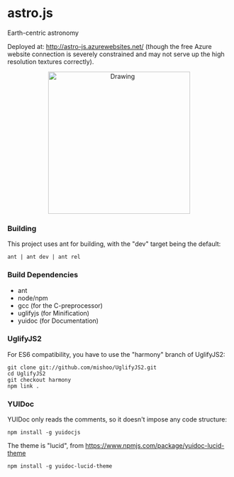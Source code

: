 # astro.js
 Earth-centric astronomy

Deployed at: http://astro-js.azurewebsites.net/ (though the free Azure website connection is severely constrained 
and may not serve up the high resolution textures correctly).

<center><img src="http://astro-js.azurewebsites.net/site/img/sample.png" alt="Drawing" style="width: 320px;"/></center>

### Building
This project uses ant for building, with the "dev" target being the default:
 
    ant | ant dev | ant rel

### Build Dependencies
* ant
* node/npm
* gcc (for the C-preprocessor)
* uglifyjs (for Minification)
* yuidoc (for Documentation)

### UglifyJS2
For ES6 compatibility, you have to use the "harmony" branch of UglifyJS2:

    git clone git://github.com/mishoo/UglifyJS2.git
    cd UglifyJS2
    git checkout harmony
    npm link .
    
### YUIDoc
YUIDoc only reads the comments, so it doesn't impose any code structure:
 
    npm install -g yuidocjs

The theme is "lucid", from https://www.npmjs.com/package/yuidoc-lucid-theme

    npm install -g yuidoc-lucid-theme
